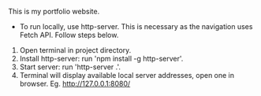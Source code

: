 This is my portfolio website.

- To run locally, use http-server. This is necessary as the navigation uses Fetch API.
  Follow steps below.

1) Open terminal in project directory.
2) Install http-server: run 'npm install -g http-server'.
3) Start server: run 'http-server .'.
4) Terminal will display available local server addresses, open one in browser. 
   Eg. http://127.0.0.1:8080/